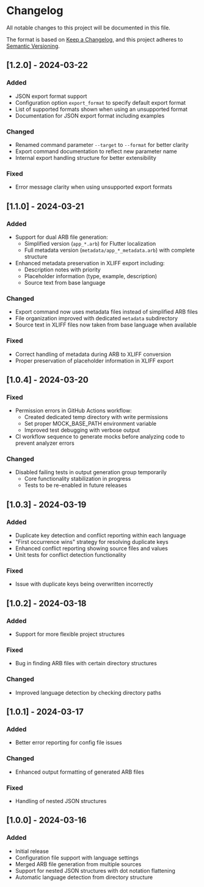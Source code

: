 # Changelog

All notable changes to this project will be documented in this file.

The format is based on [Keep a Changelog](https://keepachangelog.com/),
and this project adheres to [Semantic Versioning](https://semver.org/).

## [1.2.0] - 2024-03-22

### Added
- JSON export format support
- Configuration option `export_format` to specify default export format
- List of supported formats shown when using an unsupported format
- Documentation for JSON export format including examples

### Changed
- Renamed command parameter `--target` to `--format` for better clarity
- Export command documentation to reflect new parameter name
- Internal export handling structure for better extensibility

### Fixed
- Error message clarity when using unsupported export formats

## [1.1.0] - 2024-03-21

### Added
- Support for dual ARB file generation:
  - Simplified version (`app_*.arb`) for Flutter localization
  - Full metadata version (`metadata/app_*_metadata.arb`) with complete structure
- Enhanced metadata preservation in XLIFF export including:
  - Description notes with priority
  - Placeholder information (type, example, description)
  - Source text from base language

### Changed
- Export command now uses metadata files instead of simplified ARB files
- File organization improved with dedicated `metadata` subdirectory
- Source text in XLIFF files now taken from base language when available

### Fixed
- Correct handling of metadata during ARB to XLIFF conversion
- Proper preservation of placeholder information in XLIFF export

## [1.0.4] - 2024-03-20

### Fixed
- Permission errors in GitHub Actions workflow:
  - Created dedicated temp directory with write permissions
  - Set proper MOCK_BASE_PATH environment variable
  - Improved test debugging with verbose output
- CI workflow sequence to generate mocks before analyzing code to prevent analyzer errors

### Changed
- Disabled failing tests in output generation group temporarily
  - Core functionality stabilization in progress
  - Tests to be re-enabled in future releases

## [1.0.3] - 2024-03-19

### Added
- Duplicate key detection and conflict reporting within each language
- "First occurrence wins" strategy for resolving duplicate keys
- Enhanced conflict reporting showing source files and values
- Unit tests for conflict detection functionality

### Fixed
- Issue with duplicate keys being overwritten incorrectly

## [1.0.2] - 2024-03-18

### Added
- Support for more flexible project structures

### Fixed
- Bug in finding ARB files with certain directory structures

### Changed
- Improved language detection by checking directory paths

## [1.0.1] - 2024-03-17

### Added
- Better error reporting for config file issues

### Changed
- Enhanced output formatting of generated ARB files

### Fixed
- Handling of nested JSON structures

## [1.0.0] - 2024-03-16

### Added
- Initial release
- Configuration file support with language settings
- Merged ARB file generation from multiple sources
- Support for nested JSON structures with dot notation flattening
- Automatic language detection from directory structure